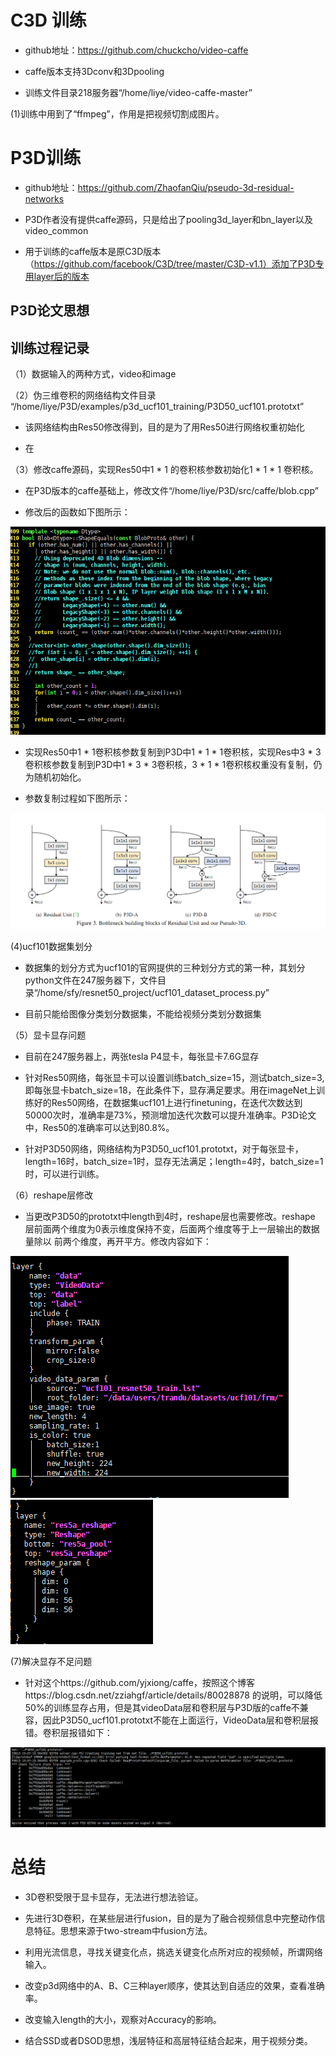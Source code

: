 # C3D 训练

- github地址：https://github.com/chuckcho/video-caffe

- caffe版本支持3Dconv和3Dpooling

- 训练文件目录218服务器“/home/liye/video-caffe-master”

(1)训练中用到了“ffmpeg”，作用是把视频切割成图片。


# P3D训练

- github地址：https://github.com/ZhaofanQiu/pseudo-3d-residual-networks 

- P3D作者没有提供caffe源码，只是给出了pooling3d_layer和bn_layer以及video_common

- 用于训练的caffe版本是原C3D版本（https://github.com/facebook/C3D/tree/master/C3D-v1.1）添加了P3D专用layer后的版本

## P3D论文思想



## 训练过程记录

（1）数据输入的两种方式，video和image

（2）伪三维卷积的网络结构文件目录 “/home/liye/P3D/examples/p3d_ucf101_training/P3D50_ucf101.prototxt”

- 该网络结构由Res50修改得到，目的是为了用Res50进行网络权重初始化

- 在

（3）修改caffe源码，实现Res50中1 * 1 的卷积核参数初始化1 * 1 * 1 卷积核。

- 在P3D版本的caffe基础上，修改文件“/home/liye/P3D/src/caffe/blob.cpp”

- 修改后的函数如下图所示：

![caffe源码修改](https://github.com/liyeUESTC/liye_project/blob/file_paper/images/%E5%9B%BE%E7%89%871.png)

- 实现Res50中1 * 1卷积核参数复制到P3D中1 * 1 * 1卷积核，实现Res中3 * 3卷积核参数复制到P3D中1 * 3 * 3卷积核，3 * 1 * 1卷积核权重没有复制，仍为随机初始化。 

- 参数复制过程如下图所示：

![](https://github.com/liyeUESTC/liye_project/blob/file_paper/images/%E5%9B%BE%E7%89%872.png)

(4)ucf101数据集划分

- 数据集的划分方式为ucf101的官网提供的三种划分方式的第一种，其划分python文件在247服务器下，文件目录“/home/sfy/resnet50_project/ucf101_dataset_process.py”

- 目前只能给图像分类划分数据集，不能给视频分类划分数据集

（5）显卡显存问题

- 目前在247服务器上，两张tesla P4显卡，每张显卡7.6G显存

- 针对Res50网络，每张显卡可以设置训练batch_size=15，测试batch_size=3,即每张显卡batch_size=18，在此条件下，显存满足要求。用在imageNet上训练好的Res50网络，在数据集ucf101上进行finetuning，在迭代次数达到50000次时，准确率是73%，预测增加迭代次数可以提升准确率。P3D论文中，Res50的准确率可以达到80.8%。

- 针对P3D50网络，网络结构为P3D50_ucf101.prototxt，对于每张显卡，length=16时，batch_size=1时，显存无法满足；length=4时，batch_size=1时，可以进行训练。

（6）reshape层修改

- 当更改P3D50的prototxt中length到4时，reshape层也需要修改。reshape 层前面两个维度为0表示维度保持不变，后面两个维度等于上一层输出的数据量除以 前两个维度，再开平方。修改内容如下：

![](https://github.com/liyeUESTC/liye_project/blob/file_paper/images/%E5%9B%BE%E7%89%873.png)
![](https://github.com/liyeUESTC/liye_project/blob/file_paper/images/%E5%9B%BE%E7%89%874.png)

(7)解决显存不足问题

- 针对这个https://github.com/yjxiong/caffe，按照这个博客https://blog.csdn.net/zziahgf/article/details/80028878 的说明，可以降低50%的训练显存占用，但是其videoData层和卷积层与P3D版的caffe不兼容，因此P3D50_ucf101.prototxt不能在上面运行，VideoData层和卷积层报错。卷积层报错如下：

![](https://github.com/liyeUESTC/liye_project/blob/file_paper/images/%E5%9B%BE%E7%89%875.png)


# 总结

- 3D卷积受限于显卡显存，无法进行想法验证。

- 先进行3D卷积，在某些层进行fusion，目的是为了融合视频信息中完整动作信息特征。思想来源于two-stream中fusion方法。

- 利用光流信息，寻找关键变化点，挑选关键变化点所对应的视频帧，所谓网络输入。

- 改变p3d网络中的A、B、C三种layer顺序，使其达到自适应的效果，查看准确率。

- 改变输入length的大小，观察对Accuracy的影响。

- 结合SSD或者DSOD思想，浅层特征和高层特征结合起来，用于视频分类。


